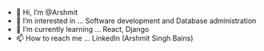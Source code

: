 - 👋 Hi, I’m @Arshmit
- 👀 I’m interested in ... Software development and Database administration
- 🌱 I’m currently learning ... React, Django
- 📫 How to reach me ... LinkedIn (Arshmit Singh Bains)

<!---
Arshmit/Arshmit is a ✨ special ✨ repository because its `README.md` (this file) appears on your GitHub profile.
You can click the Preview link to take a look at your changes.
--->
